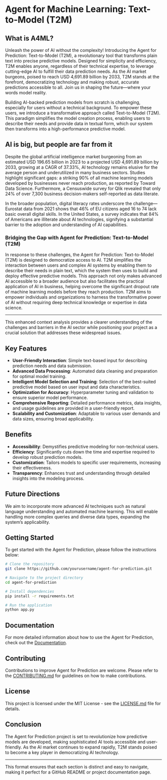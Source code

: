 # Agent for Machine Learning: Text-to-Model (T2M)

## What is A4ML? 
Unleash the power of AI without the complexity! Introducing the Agent for Prediction: Text-to-Model (T2M), a revolutionary tool that transforms plain text into precise predictive models. Designed for simplicity and efficiency, T2M enables anyone, regardless of their technical expertise, to leverage cutting-edge AI to fulfill their data prediction needs. As the AI market burgeons, poised to reach USD 4,691.89 billion by 2033, T2M stands at the forefront, democratizing technology and making robust, accurate predictions accessible to all. Join us in shaping the future—where your words model reality.

Building AI-backed prediction models from scratch is challenging, especially for users without a technical background. To empower these users, we introduce a transformative approach called Text-to-Model (T2M). This paradigm simplifies the model creation process, enabling users to describe their needs and provide data in textual form, which our system then transforms into a high-performance predictive model.

## AI is big, but people are far from it

Despite the global artificial intelligence market burgeoning from an estimated USD 196.65 billion in 2023 to a projected USD 4,691.89 billion by 2033, growing at a CAGR of 37.33%, AI technology remains elusive for the average person and underutilized in many business sectors. Studies highlight significant gaps: a striking 90% of all machine learning models developed by businesses never reach production, as reported by Toward Data Science. Furthermore, a Censuswide survey for Qlik revealed that only 24% of over 7,300 business decision-makers self-reported as data literate. 

In the broader population, digital literacy rates underscore the challenge—Eurostat data from 2021 shows that 46% of EU citizens aged 16 to 74 lack basic overall digital skills. In the United States, a survey indicates that 84% of Americans are illiterate about AI technologies, signifying a substantial barrier to the adoption and understanding of AI capabilities.

### Bridging the Gap with Agent for Prediction: Text-to-Model (T2M)

In response to these challenges, the Agent for Prediction: Text-to-Model (T2M) is designed to democratize access to AI. T2M simplifies the interaction between users and complex AI systems by enabling them to describe their needs in plain text, which the system then uses to build and deploy effective predictive models. This approach not only makes advanced AI accessible to a broader audience but also facilitates the practical application of AI in business, helping overcome the significant dropout rate of machine learning models before they reach production. T2M aims to empower individuals and organizations to harness the transformative power of AI without requiring deep technical knowledge or expertise in data science.

---

This enhanced context analysis provides a clearer understanding of the challenges and barriers in the AI sector while positioning your project as a crucial solution that addresses these widespread issues.
## Key Features
- **User-Friendly Interaction**: Simple text-based input for describing prediction needs and data submission.
- **Advanced Data Processing**: Automated data cleaning and preparation for optimal model training.
- **Intelligent Model Selection and Training**: Selection of the best-suited predictive model based on user input and data characteristics.
- **Optimization for Accuracy**: Hyperparameter tuning and validation to ensure superior model performance.
- **Comprehensive Reporting**: Detailed performance metrics, data insights, and usage guidelines are provided in a user-friendly report.
- **Scalability and Customization**: Adaptable to various user demands and data sizes, ensuring broad applicability.

## Benefits
- **Accessibility**: Demystifies predictive modeling for non-technical users.
- **Efficiency**: Significantly cuts down the time and expertise required to develop robust prediction models.
- **Customization**: Tailors models to specific user requirements, increasing their effectiveness.
- **Transparency**: Enhances trust and understanding through detailed insights into the modeling process.

## Future Directions
We aim to incorporate more advanced AI techniques such as natural language understanding and automated machine learning. This will enable handling more complex queries and diverse data types, expanding the system’s applicability.

## Getting Started
To get started with the Agent for Prediction, please follow the instructions below:

```bash
# Clone the repository
git clone https://github.com/yourusername/agent-for-prediction.git

# Navigate to the project directory
cd agent-for-prediction

# Install dependencies
pip install -r requirements.txt

# Run the application
python app.py
```

## Documentation
For more detailed information about how to use the Agent for Prediction, check out the [Documentation](docs/).

## Contributing
Contributions to improve Agent for Prediction are welcome. Please refer to the [CONTRIBUTING.md](CONTRIBUTING.md) for guidelines on how to make contributions.

## License
This project is licensed under the MIT License - see the [LICENSE.md](LICENSE.md) file for details.

## Conclusion
The Agent for Prediction project is set to revolutionize how predictive models are developed, making sophisticated AI tools accessible and user-friendly. As the AI market continues to expand rapidly, T2M stands poised to become a key player in democratizing AI technology.

---

This format ensures that each section is distinct and easy to navigate, making it perfect for a GitHub README or project documentation page.
